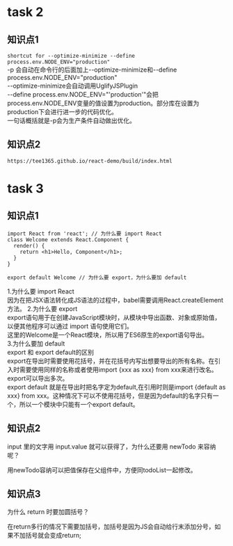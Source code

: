 # task 2

## 知识点1

`shortcut for --optimize-minimize --define process.env.NODE_ENV="production"`  
-p 会自动在命令行的后面加上--optimize-minimize和--define process.env.NODE_ENV="production"  
--optimize-minimize会自动调用UglifyJSPlugin  
  --define process.env.NODE_ENV="'production'"会把process.env.NODE_ENV变量的值设置为production。部分库在设置为production下会进行进一步的代码优化。  
一句话概括就是-p会为生产条件自动做出优化。

## 知识点2

`https://tee1365.github.io/react-demo/build/index.html`

# task 3

## 知识点1

    import React from 'react'; // 为什么要 import React
    class Welcome extends React.Component {
      render() {
        return <h1>Hello, Component</h1>;
      }
    }

    export default Welcome // 为什么要 export，为什么要加 default

1.为什么要 import React  
因为在把JSX语法转化成JS语法的过程中，babel需要调用React.createElement方法。
2.为什么要 export  
export语句用于在创建JavaScript模块时，从模块中导出函数、对象或原始值，以便其他程序可以通过 import 语句使用它们。  
这里的Welcome是一个React模块，所以用了ES6原生的export语句导出。  
3.为什么要加 default  
export 和 export default的区别  
export在导出时需要使用花括号，并在花括号内写出想要导出的所有名称。在引入时需要使用同样的名称或者使用import {xxx as xxx} from xxx来进行改名。export可以导出多次。  
export default 就是在导出时把名字定为default,在引用时则是import {default as xxx} from xxx。这种情况下可以不使用花括号，但是因为default的名字只有一个，所以一个模块中只能有一个export default。

## 知识点2
input 里的文字用 input.value 就可以获得了，为什么还要用 newTodo 来容纳呢？  

用newTodo容纳可以把值保存在父组件中，方便同todoList一起修改。
## 知识点3
为什么 return 时要加圆括号？
 
在return多行的情况下需要加括号，加括号是因为JS会自动给行末添加分号，如果不加括号就会变成return;
